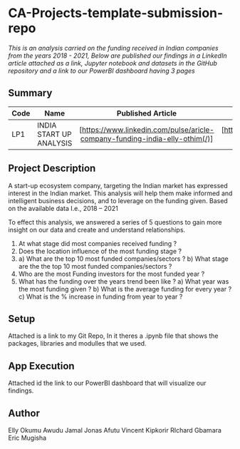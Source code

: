 # CA-Projects-template-submission-repo
*This is an analysis carried on the funding received in Indian companies from the years 2018 - 2021, Below are published our findings in a LinkedIn article attached as a link, Jupyter notebook and datasets in the GitHub repository and a link to our PowerBI dashboard having 3 pages*

## Summary
| Code      | Name        | Published Article |  Deployed App |
|-----------|-------------|:-------------:|------:|
| LP1  |  INDIA START UP ANALYSIS |  [https://www.linkedin.com/pulse/aricle-company-funding-india-elly-othim(/)] | [https://app.powerbi.com/groups/me/reports/87c65e32-aa9f-418a-af04-af3e9d6e7d1e](/) |

## Project Description
A start-up ecosystem company, targeting the Indian market has expressed interest in the Indian market.
This analysis will help them make informed and intelligent business decisions, and to leverage on the funding given.
Based on the available data I.e., 2018 – 2021

To effect this analysis, we answered a series of 5 questions to gain more insight on our data and create and understand relationships. 
1. At what stage did most companies received funding ?
2. Does the location influence of the most funding stage  ?
3.  a) What are the top 10 most funded companies/sectors ?
    b) What stage are the the top 10 most funded companies/sectors ?
4. Who are the most Funding investors for the most funded year ? 
5. What has the funding over the years trend been like ?
    a) What year was the most funding given ?
    b) What is the average funding for every year ?
    c) What is the % increase in funding from year to year ?

## Setup
Attached is a link to my Git Repo, In it theres a .ipynb file that shows the packages, libraries and modulles that we used. 

## App Execution
Attached id the link to our PowerBI dashboard that will visualize our findings.

## Author
Elly Okumu 
Awudu Jamal 
Jonas Afutu
Vincent Kipkorir
RIchard Gbamara
Eric Mugisha 

